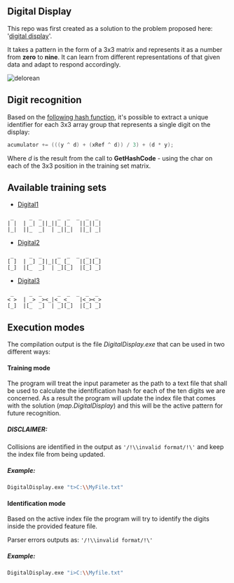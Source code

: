 Digital Display
-----
This repo was first created as a solution to the problem proposed here: '[digital display](https://github.com/Kanui/QueroSerKanui/tree/master/testes/digital-display)'. 

It takes a pattern in the form of a 3x3 matrix and represents it as a number from **zero** to **nine**. It can learn from different representations of that given data and adapt to respond accordingly. 

![delorean](http://a1.mzstatic.com/us/r30/Purple/v4/c3/92/c6/c392c6b0-a568-7b6f-618f-f1be00103350/screen480x480.jpeg)

Digit recognition
-----
Based on the [following hash function](https://github.com/felipegtx/DigitalDisplay/blob/master/Project/DigitalDisplay/Parsers/DataParserResult.cs#L186), it's possible to extract a unique identifier for each 3x3 array group that represents a single digit on the display:

```csharp
acumulator += (((y ^ d) + (xRef ^ d)) / 3) + (d * y);
```

Where *d* is the result from the call to **GetHashCode** - using the char on each of the 3x3 position in the training set matrix.

Available training sets
-----

  - [Digital1](https://github.com/felipegtx/DigitalDisplay/tree/master/Training%20sets/Digital1)
```
 _     _  _     _  _  _  _  _ 
| |  | _| _||_||_ |_   ||_||_|
|_|  ||_  _|  | _||_|  ||_| _|
```

  - [Digital2](https://github.com/felipegtx/DigitalDisplay/tree/master/Training%20sets/Digital2)
```
 _     _  _     _  _  _  _  _ 
[ ]  | _] _]|_|[_ [_   |[_][_]
[_]  |[_  _]  | _][_]  |[_] _]
```

  - [Digital3](https://github.com/felipegtx/DigitalDisplay/tree/master/Training%20sets/Digital3)
```
 _     _  _     _  _  _  _  _ 
< >  | _> _><_|<_ <_   |<_><_>
[_]  |[_  _]  | _][_]  |[_] _]
```

Execution modes
-----
The compilation output is the file *DigitalDisplay.exe* that can be used in two different ways:

#### Training mode

The program will treat the input parameter as the path to a text file that shall be used to calculate the identification hash for each of the ten digits we are concerned. As a result the program will update  the index file that comes with the solution (*map.DigitalDisplay*) and this will be the active pattern for future recognition.

##### DISCLAIMER:
Collisions are identified in the output as ```'/!\\invalid format/!\'``` and keep the index file from being updated.

##### Example:
```bash
DigitalDisplay.exe "t>C:\\MyFile.txt"
```

#### Identification mode
Based on the active index file the program will try to identify the digits inside the provided feature file.

Parser errors outputs as: ```'/!\\invalid format/!\'```

##### Example:
```bash
DigitalDisplay.exe "i>C:\\Myfile.txt"
```
